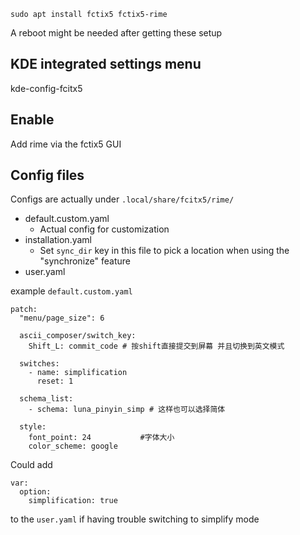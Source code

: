 

```
sudo apt install fctix5 fctix5-rime
```

A reboot might be needed after getting these setup

## KDE integrated settings menu 

kde-config-fcitx5


## Enable 

Add rime via the fctix5 GUI 

## Config files 

Configs are actually under `.local/share/fcitx5/rime/` 

* default.custom.yaml
    * Actual config for customization
* installation.yaml
    * Set `sync_dir` key in this file to pick a location when using the "synchronize" feature
* user.yaml


example `default.custom.yaml` 
```
patch:
  "menu/page_size": 6
  
  ascii_composer/switch_key:
    Shift_L: commit_code # 按shift直接提交到屏幕 并且切换到英文模式
  
  switches:
    - name: simplification
      reset: 1

  schema_list:
    - schema: luna_pinyin_simp # 这样也可以选择简体

  style:
    font_point: 24           #字体大小
    color_scheme: google
```


Could add 
```
var:
  option:
    simplification: true
```
 to the `user.yaml` if having trouble switching to simplify mode 

